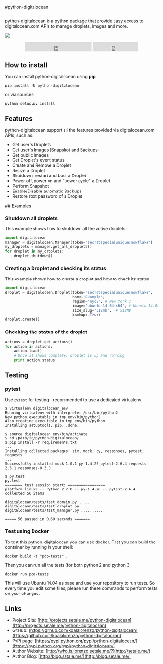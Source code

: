 #python-digitalocean
## 

python-digitalocean is a python package that provide easy access to digitalocean.com APIs to manage droplets, images and more.

[![](https://tip4commit.com/projects/897.svg)](https://tip4commit.com/github/koalalorenzo/python-digitalocean)

<div align="center">

<iframe src="http://ghbtns.com/github-btn.html?user=koalalorenzo&repo=python-digitalocean&type=follow&size=large&count=true"
  allowtransparency="true" frameborder="0" scrolling="0" width="220" height="30"></iframe>

<iframe src="http://ghbtns.com/github-btn.html?user=koalalorenzo&repo=python-digitalocean&type=watch&size=large&count=true"
  allowtransparency="true" frameborder="0" scrolling="0" width="150" height="30"></iframe>

</div>

## How to install

You can install python-digitalocean using **pip**

    pip install -U python-digitalocean

or via sources:

    python setup.py install

## Features
python-digitalocean support all the features provided via digitalocean.com APIs, such as:

* Get user's Droplets
* Get user's Images (Snapshot and Backups)
* Get public Images
* Get Droplet's event status
* Create and Remove a Droplet
* Resize a Droplet
* Shutdown, restart and boot a Droplet
* Power off, power on and "power cycle" a Droplet
* Perform Snapshot
* Enable/Disable automatic Backups
* Restore root password of a Droplet


## Examples
### Shutdown all droplets

This example shows how to shutdown all the active droplets:

```python
import digitalocean
manager = digitalocean.Manager(token="secretspecialuniquesnowflake")
my_droplets = manager.get_all_droplets()
for droplet in my_droplets:
    droplet.shutdown()
```

### Creating a Droplet and checking its status

This example shows how to create a droplet and how to check its status

```python
import digitalocean
droplet = digitalocean.Droplet(token="secretspecialuniquesnowflake",
                               name='Example',
                               region='nyc2', # New York 2
                               image='ubuntu-14-04-x64', # Ubuntu 14.04 x64
                               size_slug='512mb',  # 512MB
                               backups=True)
droplet.create()
```

### Checking the status of the droplet
```python
actions = droplet.get_actions()
for action in actions:
    action.load()
    # Once it shows complete, droplet is up and running
    print action.status
```

## Testing

### pytest
Use `pytest` for testing - recommended to use a dedicated virtualenv.

    $ virtualenv digitalocean_env
    Running virtualenv with interpreter /usr/bin/python2
    New python executable in tmp_env/bin/python2
    Also creating executable in tmp_env/bin/python
    Installing setuptools, pip...done.

    $ source digitalocean_env/bin/activate
    $ cd /path/to/python-digitalocean/
    $ pip install -r requirements.txt
    ...
    Installing collected packages: six, mock, py, responses, pytest, requests
    ...
    Successfully installed mock-1.0.1 py-1.4.26 pytest-2.6.4 requests-2.5.1 responses-0.3.0

    $ py.test
    py.test
    ======== test session starts =================
    platform linux2 -- Python 2.7.8 -- py-1.4.26 -- pytest-2.6.4
    collected 56 items

    digitalocean/tests/test_domain.py .....
    digitalocean/tests/test_droplet.py .................
    digitalocean/tests/test_manager.py ..........

    ===== 56 passed in 0.60 seconds =======

### Test using Docker
To test this python-digitalocean you can use docker. First you can build the container by running in your shell:

    docker build -t "pdo-tests" .

Then you can run all the tests (for both python 2 and python 3)

    docker run pdo-tests

This will use Ubuntu 14.04 as base and use your repository to run tests. So every time you edit some files, please run these commands to perform tests on your changes.

## Links

  * Project Site: [http://projects.setale.me/python-digitalocean](http://projects.setale.me/python-digitalocean)
  * GitHub: [https://github.com/koalalorenzo/python-digitalocean](https://github.com/koalalorenzo/python-digitalocean)
  * PyPi page: [https://pypi.python.org/pypi/python-digitalocean/](https://pypi.python.org/pypi/python-digitalocean/)
  * Author Website: [http://who.is.lorenzo.setale.me/?](http://setale.me/)
  * Author Blog: [http://blog.setale.me/](http://blog.setale.me/)
